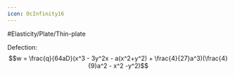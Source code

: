 ```yaml
---
icon: OcInfinity16
---
```


#Elasticity/Plate/Thin-plate 

Defection:
$$w = \frac{q}{64aD}(x^3 - 3y^2x - a(x^2+y^2) + \frac{4}{27}a^3)(\frac{4}{9}a^2 - x^2 -y^2)$$
